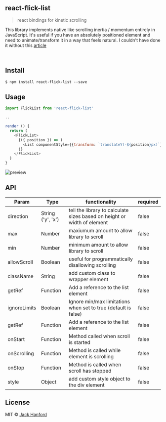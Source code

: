 ## react-flick-list

> react bindings for kinetic scrolling

This library implements native like scrolling inertia / momentum entirely in JavaScript. It's useful if you have an absolutely positioned element and need to animate/transform it in a way that feels natural. I couldn't have done it without this [article](https://ariya.io/2013/11/javascript-kinetic-scrolling-part-2)

<br />

## Install

```
$ npm install react-flick-list --save
```

## Usage

```js
import FlickList from 'react-flick-list'

..

render () {
  return (
    <FlickList>
      {({ position }) => (
        <List componentStyle={{transform: `translateY(-${position}px)`}}/>
      )}
    </FlickList>
  )
}
```

![preview](https://github.com/hanford/react-flick-list/blob/master/example.gif)

## API

| Param          | Type    | functionality | required |
|----------------|---------|-----------------|-----------------|
| direction      | String ('y', 'x') | tell the library to calculate sizes based on height or width of element | false |
| max | Number | maxiumum amount to allow library to scroll | false |
| min | Number | minimum amount to allow library to scroll | false |
| allowScroll | Boolean | useful for programmatically disallowing scrolling | false |
| className | String | add custom class to wrapper element | false |
| getRef | Function | Add a reference to the list element | false |
| ignoreLimits | Boolean | Ignore min/max limitations when set to true (default is false) | false |
| getRef | Function | Add a reference to the list element | false |
| onStart | Function | Method called when scroll is started | false |
| onScrolling | Function | Method is called while element is scrolling | false |
| onStop | Function | Method is called when scroll has stopped | false |
| style | Object | add custom style object to the div element | false |

## License

MIT © [Jack Hanford](http://jackhanford.com)
